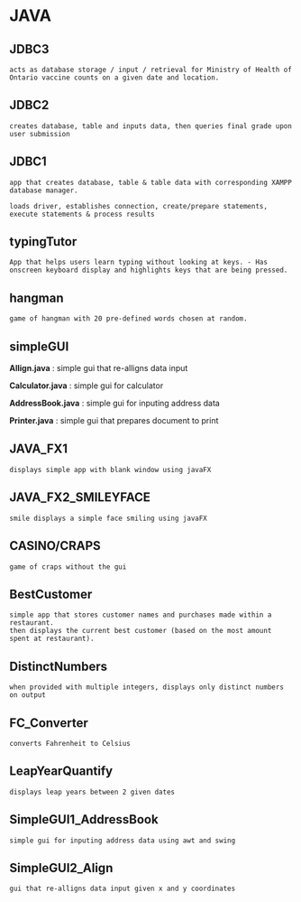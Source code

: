 # JAVA


JDBC3
-----
    acts as database storage / input / retrieval for Ministry of Health of Ontario vaccine counts on a given date and location.



JDBC2
------
    creates database, table and inputs data, then queries final grade upon user submission



JDBC1
-----

    app that creates database, table & table data with corresponding XAMPP database manager.

    loads driver, establishes connection, create/prepare statements, execute statements & process results


typingTutor
----------

    App that helps users learn typing without looking at keys. - Has onscreen keyboard display and highlights keys that are being pressed.


hangman
-------
    game of hangman with 20 pre-defined words chosen at random.



simpleGUI
---------

**Allign.java** : simple gui that re-alligns data input


**Calculator.java** : simple gui for calculator


**AddressBook.java** : simple gui for inputing address data


**Printer.java** :  simple gui that prepares document to print


                  
                  
JAVA_FX1
--------
    displays simple app with blank window using javaFX


JAVA_FX2_SMILEYFACE
---------------
    smile displays a simple face smiling using javaFX


CASINO/CRAPS
------------
    game of craps without the gui


BestCustomer
----------
    simple app that stores customer names and purchases made within a restaurant.
    then displays the current best customer (based on the most amount spent at restaurant).

DistinctNumbers
---------
    when provided with multiple integers, displays only distinct numbers on output
    
FC_Converter
----------
    converts Fahrenheit to Celsius


LeapYearQuantify
------------
    displays leap years between 2 given dates

SimpleGUI1_AddressBook
----------
    simple gui for inputing address data using awt and swing

SimpleGUI2_Align
-------------
    gui that re-alligns data input given x and y coordinates
